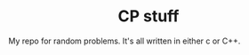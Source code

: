 # <div align="center"> CP stuff </div>
My repo for random  problems.
It's all written in either c or C++.


